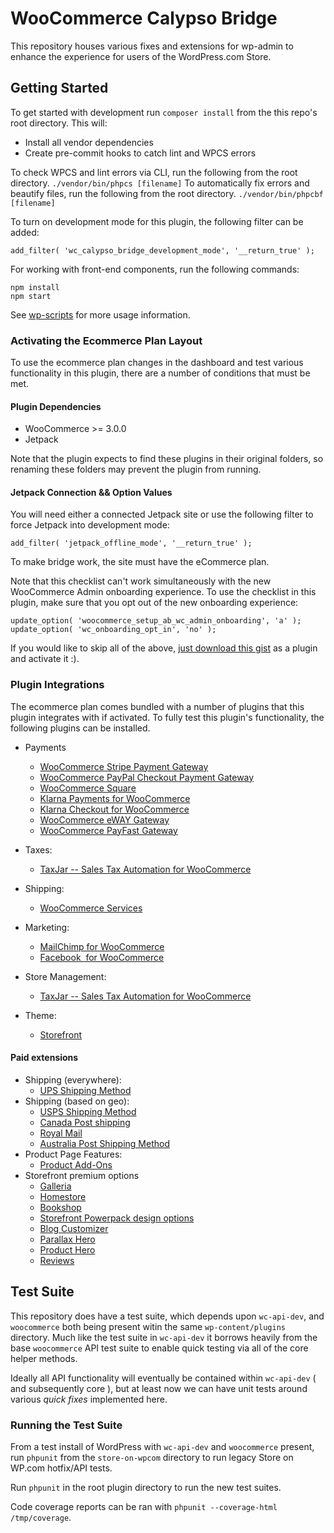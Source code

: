 # WooCommerce Calypso Bridge

This repository houses various fixes and extensions for wp-admin to enhance the experience for users of the WordPress.com Store.

## Getting Started

To get started with development run `composer install` from the this repo's root directory. This will:

- Install all vendor dependencies
- Create pre-commit hooks to catch lint and WPCS errors

To check WPCS and lint errors via CLI, run the following from the root directory.
`./vendor/bin/phpcs [filename]`
To automatically fix errors and beautify files, run the following from the root directory.
`./vendor/bin/phpcbf [filename]`

To turn on development mode for this plugin, the following filter can be added:

`add_filter( 'wc_calypso_bridge_development_mode', '__return_true' );`

For working with front-end components, run the following commands:

```text
npm install
npm start
```

See [wp-scripts](https://github.com/WordPress/gutenberg/tree/master/packages/scripts) for more usage information.

### Activating the Ecommerce Plan Layout

To use the ecommerce plan changes in the dashboard and test various functionality in this plugin, there are a number of conditions that must be met.

#### Plugin Dependencies

- WooCommerce >= 3.0.0
- Jetpack

Note that the plugin expects to find these plugins in their original folders, so renaming these folders may prevent the plugin from running.

#### Jetpack Connection && Option Values

You will need either a connected Jetpack site or use the following filter to force Jetpack into development mode:

`add_filter( 'jetpack_offline_mode', '__return_true' );`

To make bridge work, the site must have the eCommerce plan.

Note that this checklist can't work simultaneously with the new WooCommerce Admin onboarding experience. To use the checklist in this plugin, make sure that you opt out of the new onboarding experience:

```
update_option( 'woocommerce_setup_ab_wc_admin_onboarding', 'a' );
update_option( 'wc_onboarding_opt_in', 'no' );
```

If you would like to skip all of the above, [just download this gist](https://gist.github.com/psealock/531205e2c3d37be1d8ac4d3ef4f346bc) as a plugin and activate it :).

### Plugin Integrations

The ecommerce plan comes bundled with a number of plugins that this plugin integrates with if activated. To fully test this plugin's functionality, the following plugins can be installed.

- Payments
  - [WooCommerce Stripe Payment Gateway](https://href.li/?https://wordpress.org/plugins/woocommerce-gateway-stripe/)
  - [WooCommerce PayPal Checkout Payment Gateway](https://href.li/?https://wordpress.org/plugins/woocommerce-gateway-paypal-express-checkout/)
  - [WooCommerce Square](https://href.li/?https://wordpress.org/plugins/woocommerce-square/)
  - [Klarna Payments for WooCommerce](https://href.li/?https://wordpress.org/plugins/klarna-payments-for-woocommerce/)
  - [Klarna Checkout for WooCommerce](https://href.li/?https://wordpress.org/plugins/klarna-checkout-for-woocommerce/)
  - [WooCommerce eWAY Gateway](https://href.li/?https://wordpress.org/plugins/woocommerce-gateway-eway/)
  - [WooCommerce PayFast Gateway](https://href.li/?https://wordpress.org/plugins/woocommerce-payfast-gateway/)
- Taxes:
  - [TaxJar -- Sales Tax Automation for WooCommerce](https://href.li/?https://wordpress.org/plugins/taxjar-simplified-taxes-for-woocommerce/)
- Shipping:
  - [WooCommerce Services](https://href.li/?https://wordpress.org/plugins/woocommerce-services/)
- Marketing:
  - [MailChimp for WooCommerce](https://href.li/?https://wordpress.org/plugins/mailchimp-for-woocommerce/)
  - [Facebook  for WooCommerce](https://href.li/?https://woocommerce.com/products/facebook/)
- Store Management:

  - [TaxJar -- Sales Tax Automation for WooCommerce](https://href.li/?https://wordpress.org/plugins/taxjar-simplified-taxes-for-woocommerce/)

- Theme:
  - [Storefront](https://href.li/?https://woocommerce.com/storefront/)

#### Paid extensions

- Shipping (everywhere):
  - [UPS Shipping Method](https://href.li/?https://woocommerce.com/products/ups-shipping-method/)
- Shipping (based on geo):
  - [USPS Shipping Method](https://href.li/?https://woocommerce.com/products/usps-shipping-method/)
  - [Canada Post shipping](https://href.li/?https://woocommerce.com/products/canada-post-shipping-method/)
  - [Royal Mail](https://href.li/?https://woocommerce.com/products/royal-mail/)
  - [Australia Post Shipping Method](https://href.li/?https://woocommerce.com/products/australia-post-shipping-method/)
- Product Page Features:
  - [Product Add-Ons](https://href.li/?https://woocommerce.com/products/product-add-ons/)
- Storefront premium options
  - [Galleria](https://href.li/?https://woocommerce.com/products/galleria/)
  - [Homestore](https://href.li/?https://woocommerce.com/products/homestore/)
  - [Bookshop](https://href.li/?https://woocommerce.com/products/bookshop/)
  - [Storefront Powerpack design options](https://href.li/?https://woocommerce.com/products/storefront-powerpack/)
  - [Blog Customizer](https://woocommerce.com/products/storefront-blog-customiser/)
  - [Parallax Hero](https://woocommerce.com/products/storefront-parallax-hero/)
  - [Product Hero](https://woocommerce.com/products/storefront-product-hero/)
  - [Reviews](https://woocommerce.com/products/storefront-reviews/)

## Test Suite

This repository does have a test suite, which depends upon `wc-api-dev`, and `woocommerce` both being present witin the same `wp-content/plugins` directory. Much like the test suite in `wc-api-dev` it borrows heavily from the base `woocommerce` API test suite to enable quick testing via all of the core helper methods.

Ideally all API functionality will eventually be contained within `wc-api-dev` ( and subsequently core ), but at least now we can have unit tests around various _quick fixes_ implemented here.

### Running the Test Suite

From a test install of WordPress with `wc-api-dev` and `woocommerce` present, run `phpunit` from the `store-on-wpcom` directory to run legacy Store on WP.com hotfix/API tests.

Run `phpunit` in the root plugin directory to run the new test suites.

Code coverage reports can be ran with `phpunit --coverage-html /tmp/coverage`.




